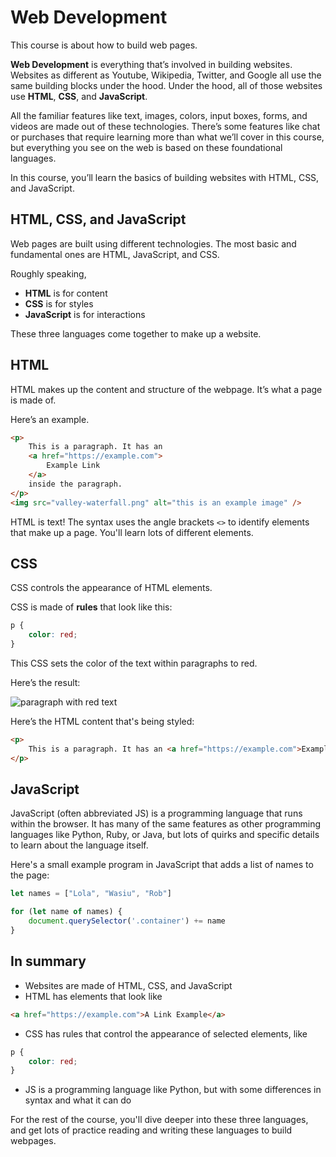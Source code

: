 # Web Development

This course is about how to build web pages.

**Web Development** is everything that’s involved in building websites. Websites as different as Youtube, Wikipedia, Twitter, and Google all use the same building blocks under the hood. Under the hood, all of those websites use **HTML**, **CSS**, and **JavaScript**.

All the familiar features like text, images, colors, input boxes, forms, and videos are made out of these technologies. There’s some features like chat or purchases that require learning more than what we’ll cover in this course, but everything you see on the web is based on these foundational languages.

In this course, you’ll learn the basics of building websites with HTML, CSS, and JavaScript.

## HTML, CSS, and JavaScript

Web pages are built using different technologies. The most basic and fundamental ones are HTML, JavaScript, and CSS.

Roughly speaking,

- **HTML** is for content
- **CSS** is for styles
- **JavaScript** is for interactions

These three languages come together to make up a website.

## HTML

HTML makes up the content and structure of the webpage. It’s what a page is made of.

Here’s an example.

```html
<p>
	This is a paragraph. It has an
	<a href="https://example.com">
		Example Link
	</a>
	inside the paragraph.
</p>
<img src="valley-waterfall.png" alt="this is an example image" />
```

HTML is text! The syntax uses the angle brackets `<>` to identify elements that make up a page. You'll learn lots of different elements.

## CSS

CSS controls the appearance of HTML elements.

CSS is made of **rules** that look like this:

```css
p {
	color: red;
}
```

This CSS sets the color of the text within paragraphs to red.

Here’s the result:

![paragraph with red text](/lessons/foundations/intro-to-web-development/css-example-red-paragraph.png)

Here’s the HTML content that's being styled:

```html
<p>
	This is a paragraph. It has an <a href="https://example.com">Example Link</a> inside the paragraph.
</p>
```

## JavaScript

JavaScript (often abbreviated JS) is a programming language that runs within the browser. It has many of the same features as other programming languages like Python, Ruby, or Java, but lots of quirks and specific details to learn about the language itself.

Here's a small example program in JavaScript that adds a list of names to the page:

```js
let names = ["Lola", "Wasiu", "Rob"]

for (let name of names) {
	document.querySelector('.container') += name
}
```

## In summary

- Websites are made of HTML, CSS, and JavaScript
- HTML has elements that look like

```html
<a href="https://example.com">A Link Example</a>
```

- CSS has rules that control the appearance of selected elements, like

```css
p {
	color: red;
}
```

- JS is a programming language like Python, but with some differences in syntax and what it can do

For the rest of the course, you'll dive deeper into these three languages, and get lots of practice reading and writing these languages to build webpages.

